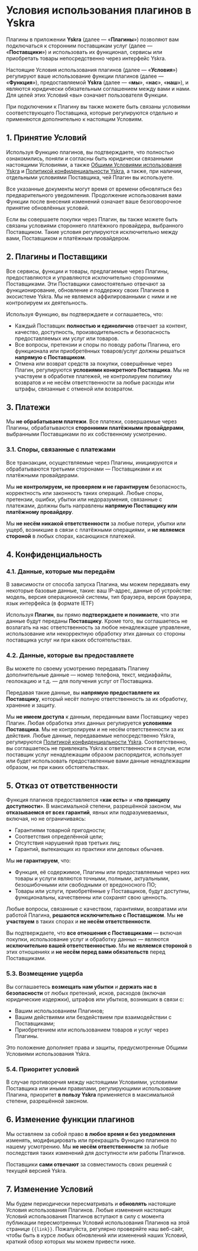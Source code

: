 <script setup>
   const link = window.location.origin + window.location.pathname
</script>

# Условия использования плагинов в Yskra

Плагины в приложении **Yskra** (далее — «**Плагины**») позволяют вам подключаться к сторонним поставщикам услуг (далее — «**Поставщики**») и использовать их функционал, сервисы или приобретать товары непосредственно через интерфейс Yskra.

Настоящие Условия использования плагинов (далее — «**Условия**») регулируют ваше использование функции плагинов (далее — «**Функция**»), предоставляемой **Yskra** (далее — «**мы**», «**нас**», «**наш**»), и являются юридически обязательным соглашением между вами и нами. Для целей этих Условий «вы» означает пользователя Функции.

При подключении к Плагину вы также можете быть связаны условиями соответствующего Поставщика, которые регулируются отдельно и применяются дополнительно к настоящим Условиям.

## 1. Принятие Условий

Используя Функцию плагинов, вы подтверждаете, что полностью ознакомились, поняли и согласны быть юридически связанными настоящими Условиями, а также [Общими Условиями использования Yskra](./index.md) и [Политикой конфиденциальности Yskra](../privacy/index.md), а также, при наличии, отдельными условиями Поставщика, чей Плагин вы используете.

Все указанные документы могут время от времени обновляться без предварительного уведомления. Продолжение использования вами Функции после внесения изменений означает ваше безоговорочное принятие обновлённых условий.

Если вы совершаете покупки через Плагин, вы также можете быть связаны условиями стороннего платёжного провайдера, выбранного Поставщиком. Такие условия регулируются исключительно между вами, Поставщиком и платёжным провайдером.

## 2. Плагины и Поставщики

Все сервисы, функции и товары, предлагаемые через Плагины, предоставляются и управляются исключительно сторонними Поставщиками. Эти Поставщики самостоятельно отвечают за функционирование, обновление и поддержку своих Плагинов в экосистеме Yskra. Мы не являемся аффилированными с ними и не контролируем их деятельность.

Используя Функцию, вы подтверждаете и соглашаетесь, что:

- Каждый Поставщик **полностью и единолично** отвечает за контент, качество, доступность, производительность и безопасность предоставляемых им услуг или товаров.
- Все вопросы, претензии и споры по поводу работы Плагина, его функционала или приобретённых товаров/услуг должны решаться **напрямую с Поставщиком**.
- Отмена или возврат средств за покупки, совершённые через Плагин, регулируются **условиями конкретного Поставщика**. Мы не участвуем в обработке платежей, не контролируем политику возвратов и не несём ответственности за любые расходы или штрафы, связанные с отменой или возвратом.

## 3. Платежи

Мы **не обрабатываем платежи**. Все платежи, совершаемые через Плагины, обрабатываются **сторонними платёжными провайдерами**, выбранными Поставщиками по их собственному усмотрению.

### 3.1. Споры, связанные с платежами

Все транзакции, осуществляемые через Плагины, инициируются и обрабатываются третьими сторонами — Поставщиками и их платёжными провайдерами.

Мы **не контролируем, не проверяем и не гарантируем** безопасность, корректность или законность таких операций. Любые споры, претензии, ошибки, убытки или недоразумения, связанные с платежами, должны быть направлены **напрямую Поставщику или платёжному провайдеру**.

Мы **не несём никакой ответственности** за любые потери, убытки или ущерб, возникшие в связи с платёжными операциями, и **не являемся стороной** в любых спорах, касающихся платежей.

## 4. Конфиденциальность

### 4.1. Данные, которые мы передаём

В зависимости от способа запуска Плагина, мы можем передавать ему некоторые базовые данные, такие: ваш IP-адрес, данные об устройстве: модель, версия операционной системы, тип браузера, версия браузера, язык интерфейса (в формате IETF)

Используя **Плагин**, вы прямо **подтверждаете и понимаете**, что эти данные будут переданы **Поставщику**.
Кроме того, вы соглашаетесь не возлагать на нас ответственность за любое ненадлежащее управление, использование или некорректную обработку этих данных со стороны поставщика услуг ни при каких обстоятельствах.

### 4.2. Данные, которые вы предоставляете

Вы можете по своему усмотрению передавать Плагину дополнительные данные — номер телефона, текст, медиафайлы, геолокацию и т.д. — для получения услуг от Поставщика.

Передавая такие данные, вы **напрямую предоставляете их Поставщику**, который несёт полную ответственность за их обработку, хранение и защиту.

Мы **не имеем доступа** к данным, переданным вами Поставщику через Плагин. Любая обработка этих данных регулируется **условиями Поставщика**. Мы не контролируем и не несём ответственности за их действия.
Любые данные, передаваемые непосредственно Yskra, регулируются [Политикой конфиденциальности Yskra](../privacy/index.md).
Соответственно, вы соглашаетесь не привлекать Yskra к ответственности в случае, если поставщик услуг ненадлежащим образом распорядится, использует или будет использовать предоставленные вами данные ненадлежащим образом, ни при каких обстоятельствах.

## 5. Отказ от ответственности

Функция плагинов предоставляется «**как есть**» и «**по принципу доступности**». В максимальной степени, разрешённой законом, мы **отказываемся от всех гарантий**, явных или подразумеваемых, включая, но не ограничиваясь:

- Гарантиями товарной пригодности;
- Соответствия определённой цели;
- Отсутствия нарушений прав третьих лиц;
- Гарантий, вытекающих из практики или деловых обычаев.

Мы **не гарантируем**, что:

- Функция, её содержимое, Плагины или предоставляемые через них товары и услуги являются точными, полными, актуальными, безошибочными или свободными от вредоносного ПО;
- Товары или услуги, приобретённые у Поставщиков, будут доступны, функциональны, качественны или сохранят свою ценность.

Любые вопросы, связанные с качеством, гарантиями, возвратами или работой Плагина, **решаются исключительно с Поставщиком**. Мы **не участвуем** в таких спорах и **не несём ответственности**.

Вы подтверждаете, что **все отношения с Поставщиками** — включая покупки, использование услуг и обработку данных — являются **исключительно вашей ответственностью**. Мы **не являемся стороной** в этих отношениях и **не несём перед вами обязательств** перед Поставщиками.

### 5.3. Возмещение ущерба

Вы соглашаетесь **возмещать нам убытки** и **держать нас в безопасности** от любых претензий, исков, расходов (включая юридические издержки), штрафов или убытков, возникших в связи с:

- Вашим использованием Плагинов;
- Вашим действиями или бездействием при взаимодействии с Поставщиками;
- Приобретением или использованием товаров и услуг через Плагины.

Это положение дополняет права и защиты, предусмотренные Общими Условиями использования Yskra.

### 5.4. Приоритет условий

В случае противоречия между настоящими Условиями, условиями Поставщика или иными правилами, регулирующими использование Плагина, приоритет **в пользу Yskra** применяется в максимальной степени, разрешённой законом.

## 6. Изменение функции плагинов

Мы оставляем за собой право **в любое время и без уведомления** изменять, модифицировать или прекращать Функцию плагинов по нашему усмотрению. Мы **не несём ответственности** за любые последствия таких изменений для доступности или работы Плагинов.

Поставщики **сами отвечают** за совместимость своих решений с текущей версией Yskra.

## 7. Изменение Условий

Мы будем периодически пересматривать и **обновлять** настоящие Условия использования Плагинов. 
Любые изменения настоящих Условий использования Плагинов вступают в силу с момента публикации пересмотренных Условий использования Плагинов на этой странице `{{link}}`. 
Пожалуйста, регулярно проверяйте наш веб-сайт, чтобы быть в курсе любых обновлений или изменений наших Условий, краткий обзор которых мы можем привести ниже. 
